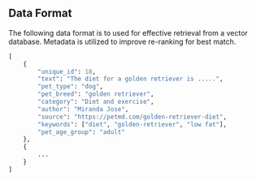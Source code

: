 ## Data Format 

The following data format is to used for effective retrieval from a vector database. 
Metadata is utilized to improve re-ranking for best match.


```python
[
    {
        "unique_id": 18,
        "text": "The diet for a golden retriever is .....",
        "pet_type": "dog",
        "pet_breed": "golden retriever",
        "category": "Diet and exercise",
        "author": "Miranda Jose", 
        "source": "https://petmd.com/golden-retriever-diet",
        "keywords": ["diet", "golden-retriever", "low fat"],
        "pet_age_group": "adult"
    },
    {
        ...
    }
]
```
